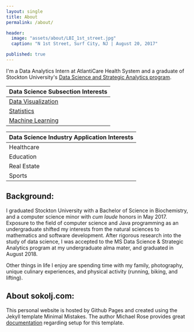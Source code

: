 ```yaml
---
layout: single
title: About
permalink: /about/

header:
  image: "assets/about/LBI_1st_street.jpg"
  caption: "N 1st Street, Surf City, NJ | August 20, 2017"

published: true
---
```


I'm a Data Analytics Intern at AtlantiCare Health System and a graduate of Stockton University's [Data Science and Strategic Analytics program](https://stockton.edu/graduate/data-science_strategic-analytics.html).


|                 Data Science Subsection Interests                          |
|                              ---                                           |
| [Data Visualization](/Interactive-Super-Bowl-Tableau-Dashboard/)           |
| [Statistics](/Assessment-of-Cardiovascular-Fitness-using-R/)               |
| [Machine Learning](/Predicting-Heart-Disease-with-Machine-Learning/)       |


| Data Science Industry Application Interests    |
|            ---                                 |
|            Healthcare                          |
|            Education                           |
|           Real Estate                          |
|             Sports                             |

## Background: 
I graduated Stockton University with a Bachelor of Science in Biochemistry, and a computer science minor with _cum laude_ honors in May 2017. Exposure to the field of computer science and Java programming as an undergraduate shifted my interests from the natural sciences to mathematics and software development. After rigorous research into the study of data science, I was accepted to the MS Data Science & Strategic Analytics program at my undergraduate alma mater, and graduated in August 2018.  

Other things in life I enjoy are spending time with my family, photography, unique culinary experiences, and physical activity (running, biking, and lifting). 

## About sokolj.com: 
This personal website is hosted by Github Pages and created using the Jekyll template Minimal Mistakes. The author Michael Rose provides great [documentation](https://mmistakes.github.io/minimal-mistakes/) regarding setup for this template. 
